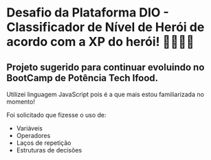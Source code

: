 # Desafio da Plataforma DIO - Classificador de Nível de Herói de acordo com a XP do herói! 🦸‍♀️🦸‍♂️


 ## Projeto sugerido para continuar evoluindo no BootCamp de Potência Tech Ifood. 
 Utilizei linguagem JavaScript pois é a que mais estou familiarizada no momento!
 


 Foi solicitado que fizesse o uso de:
 
- Variáveis
- Operadores
- Laços de repetição
- Estruturas de decisões

